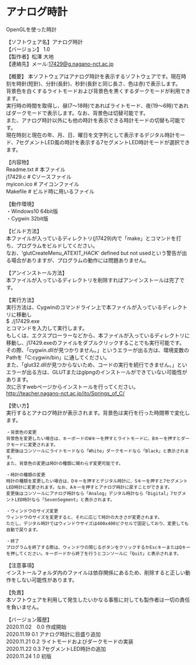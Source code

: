 # アナログ時計
OpenGLを使った時計

【ソフトウェア名】アナログ時計  
【バージョン】 1.0  
【製作者】松澤 大地  
【連絡先】メール:17429@g.nagano-nct.ac.jp  


【概要】
	本ソフトウェアはアナログ時計を表示するソフトウェアです。現在時刻を時針(短針)、分針(長針)、秒針(長針と同じ長さ、色は赤)で表示します。  
	背景色を白くするライトモードおよび背景色を黒くするダークモードが利用できます。  
	実行時の時間を取得し、昼(7～18時)であればライトモード、夜(19～6時)であればダークモードで表示します。なお、背景色は切替可能です。  
	また、アナログ時計以外にも他の時計を表示できる時計モードの切替も可能です。  
	現在時刻と現在の年、月、日、曜日を文字列として表示するデジタル時計モード、7セグメントLED風の時計を表示する7セグメントLED時計モードが選択できます。  

【内容物】  
	Readme.txt	# 本ファイル  
	j17429.c	# Cソースファイル  
	myicon.ico	# アイコンファイル  
	Makefile	# ビルド時に用いるファイル  

【動作環境】   
	・Windows10 64bit版  
	・Cygwin 32bit版  
	
【ビルド方法】  
	本ファイルが入っているディレクトリ(j17429)内で「make」とコマンドを打ち、プログラムをビルドしてください。  
	なお、‘glutCreateMenu_ATEXIT_HACK’ defined but not usedという警告が出る場合がありますが、プログラムの動作には問題ありません。  
	
【アンインストール方法】  
	本ファイルが入っているディレクトリを削除すればアンインストールは完了です。  

【実行方法】  
	実行方法は、Cygwinのコマンドライン上で本ファイルが入っているディレクトリに移動し  
	$ ./j17429.exe  
  	とコマンドを入力して実行します。  
	もしくは、エクスプローラーなどから、本ファイルが入っているディレクトリに移動し、j17429.exeのファイルをダブルクリックすることでも実行可能です。  
	その際、「cygwin.dllが見つかりません。」というエラーが出る方は、環境変数のPathを「C:cygwin/bin」に通してください。  
	また、「glut32.dllが見つからないため、コードの実行を続行できません。」といエラーが出る方は、GLUTまたはglpngのインストールができていない可能性があります。  
	次に示すwebページからインストールを行ってください。  
	<http://teacher.nagano-nct.ac.jp/ito/Springs_of_C/>
	
【使い方】    
	実行するとアナログ時計が表示されます。背景色は実行を行った時間帯で変化します。  
	
	・背景色の変更  
	背景色を変更したい場合は、キーボードのWキーを押すとライトモードに、Bキーを押すとダークモードに変更されます。   
	変更後はコンソールにライトモードなら「White」ダークモードなら「Black」と表示されます。  
	また、背景色の変更は時計の種類に関わらず変更可能です。  
	
	・時計の種類の変更  
	時計の種類を変更したい場合は、Dキーを押すとデジタル時計に、Sキーを押すと7セグメントLED時計に変更されます。なお、Aキーを押すとアナログ時計に戻すことができます。  
	変更後はコンソールにアナログ時計なら「Analog」デジタル時計なら「Digital」7セグメントLED時計なら「SevenSegment」と表示されます。  

	・ウィンドウのサイズ変更  
	ウィンドウのサイズを変更すると、それに応じて時計の大きさが変更されます。  
	ただし、デジタル時計ではウィンドウサイズは400x400ピクセルで固定しており、変更しても自動で戻ります。  
	
	・終了  
	プログラムを終了する際は、ウィンドウの閉じるボタンをクリックするかEscキーまたはQキーを押してください。キーボードから終了を行うとコンソールに「Quit」と表示されます。  


【注意事項】  
	インストールフォルダ内のファイルは依存関係にあるため、削除すると正しい動作をしない可能性があります。  

【免責】  
	本ソフトウェアを利用して発生したいかなる事態に対しても製作者は一切の責任を負いません。  


【バージョン履歴】   
	2020.11.02　0.0 作成開始  
	2020.11.19  0.1 アナログ時計に目盛り追加    
	2020.11.21  0.2 ライトモードおよびダークモードの実装  
	2020.11.22  0.3 7セグメントLED時計の追加  
	2020.11.24  1.0 初版  

